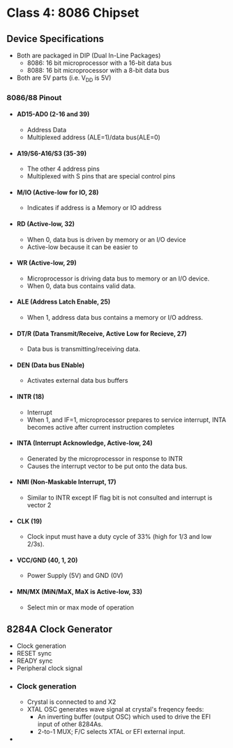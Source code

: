 # Class 4: 8086 Chipset
## Device Specifications
- Both are packaged in DIP (Dual In-Line Packages)
	- 8086: 16 bit microprocessor with a 16-bit data bus
	- 8088: 16 bit microprocessor with a 8-bit data bus
- Both are 5V parts (i.e. V<sub>DD</sub> is 5V)
### 8086/88 Pinout
- #### AD15-AD0 (2-16 and 39)
	- Address Data
	- Multiplexed address (ALE=1)/data bus(ALE=0)
- #### A19/S6-A16/S3 (35-39)
	- The other 4 address pins
	- Multiplexed with S pins that are special control pins
- #### M/IO (Active-low for IO, 28)
	- Indicates if address is a Memory or IO address
- #### RD (Active-low, 32)
	- When 0, data bus is driven by memory or an I/O device
	- Active-low because it can be easier to 
- #### WR (Active-low, 29)
	- Microprocessor is driving data bus to memory or an I/O device.
	- When 0, data bus contains valid data.
- #### ALE (Address Latch Enable, 25)
	- When 1, address data bus contains a memory or I/O address.
- #### DT/R (Data Transmit/Receive, Active Low for Recieve, 27)
	- Data bus is transmitting/receiving data.
- #### DEN (Data bus ENable)
	- Activates external data bus buffers
- #### INTR (18)
	- Interrupt
	- When 1, and IF=1, microprocessor prepares to service interrupt, INTA becomes active after current instruction completes
- #### INTA (Interrupt Acknowledge, Active-low, 24)
	- Generated by the microprocessor in response to INTR
	- Causes the interrupt vector to be put onto the data bus.
- #### NMI (Non-Maskable Interrupt, 17)
	- Similar to INTR except IF flag bit is not consulted and interrupt is vector 2
- #### CLK (19)
	- Clock input must have a duty cycle of 33% (high for 1/3 and low 2/3s).
- #### VCC/GND (40, 1, 20)
	- Power Supply (5V) and GND (0V)
- #### MN/MX (MiN/MaX, MaX is Active-low, 33)
	-  Select min or max mode of operation
## 8284A Clock Generator
- Clock generation
- RESET sync
- READY sync
- Peripheral clock signal
- ### Clock generation
	- Crystal is connected to and X2
	- XTAL OSC generates wave signal at crystal's freqency feeds:
		- An inverting buffer (output OSC) which used to drive the EFI input of other 8284As.
		- 2-to-1 MUX; F/C selects XTAL or EFI external input.
- 